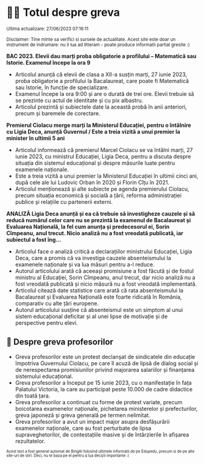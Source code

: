 # 👩‍🏫 Totul despre greva
<sub>Ultima actualizare: 27/06/2023 07:16:11</sub>

<sub>Disclaimer: Tine minte sa verifici si sursele de actualitate. Acest site este doar un instrument de indrumare: nu il lua ad litteram - poate produce informatii partial gresite :)</sub>

**BAC 2023. Elevii dau marți proba obligatorie a profilului – Matematică sau Istorie. Examenul începe la ora 9**
- Articolul anunță că elevii de clasa a XII-a susțin marți, 27 iunie 2023, proba obligatorie a profilului la Bacalaureat, care poate fi Matematică sau Istorie, în funcție de specializare.
- Examenul începe la ora 9:00 și are o durată de trei ore. Elevii trebuie să se prezinte cu actul de identitate și cu pix albastru.
- Articolul prezintă și subiectele date la această probă în anii anteriori, precum și baremele de corectare.

**Premierul Ciolacu merge marți la Ministerul Educației, pentru o întâlnire cu Ligia Deca, anunță Guvernul / Este a treia vizită a unui premier la minister în ultimii 5 ani**
- Articolul informează că premierul Marcel Ciolacu se va întâlni marți, 27 iunie 2023, cu ministrul Educației, Ligia Deca, pentru a discuta despre situația din sistemul educațional și despre măsurile luate pentru examenele naționale.
- Este a treia vizită a unui premier la Ministerul Educației în ultimii cinci ani, după cele ale lui Ludovic Orban în 2020 și Florin Cîțu în 2021.
- Articolul menționează și alte subiecte pe agenda premierului Ciolacu, precum situația economică și socială a țării, reforma administrației publice și relațiile cu partenerii externi.

**ANALIZĂ Ligia Deca anunță și ea că trebuie să investigheze cauzele și să reducă numărul celor care nu se prezintă la examenul de Bacalaureat și Evaluarea Națională, la fel cum anunța și predecesorul ei, Sorin Cîmpeanu, anul trecut. Nicio analiză nu a fost vreodată publicată, iar subiectul a fost îng...**
- Articolul face o analiză critică a declarațiilor ministrului Educației, Ligia Deca, care a promis că va investiga cauzele absenteismului la examenele naționale și va lua măsuri pentru a-l reduce.
- Autorul articolului arată că aceeași promisiune a fost făcută și de fostul ministru al Educației, Sorin Cîmpeanu, anul trecut, dar nicio analiză nu a fost vreodată publicată și nicio măsură nu a fost vreodată implementată.
- Articolul citează date statistice care arată că rata absenteismului la Bacalaureat și Evaluarea Națională este foarte ridicată în România, comparativ cu alte țări europene.
- Autorul articolului susține că absenteismul este un simptom al unui sistem educațional deficitar și al unei lipse de motivație și de perspective pentru elevi.

## 🏫 Despre greva profesorilor
- Greva profesorilor este un protest declanșat de sindicatele din educație împotriva Guvernului Ciolacu, pe care îl acuză de lipsă de dialog social și de nerespectarea promisiunilor privind majorarea salariilor și finanțarea sistemului educațional.
- Greva profesorilor a început pe 15 iunie 2023, cu o manifestație în fața Palatului Victoria, la care au participat peste 10.000 de cadre didactice din toată țara.
- Greva profesorilor a continuat cu forme de protest variate, precum boicotarea examenelor naționale, pichetarea ministerelor și prefecturilor, greva japoneză și greva generală pe termen nelimitat.
- Greva profesorilor a avut un impact major asupra desfășurării examenelor naționale, care au fost perturbate de lipsa supraveghetorilor, de contestațiile masive și de întârzierile în afișarea rezultatelor.


<sub><sub>Acest text a fost generat automat de BingAI folosind ultimele informatii de pe Edupedu, precum si de pe alte site-uri de stiri. Deci, nu te baza pe el pentru a lua decizii importante :)</sub></sub>